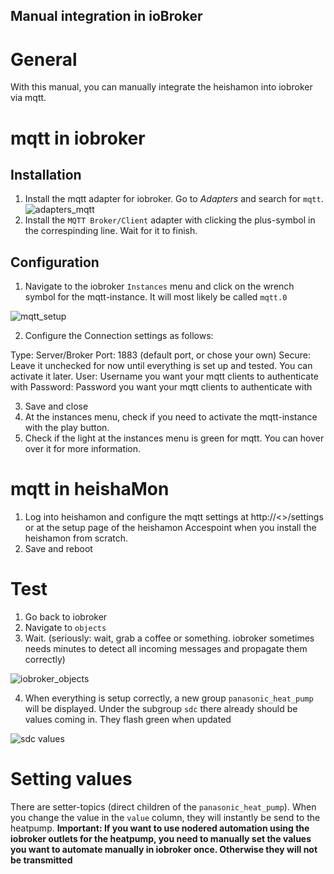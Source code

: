 ## Manual integration in ioBroker

# General

With this manual, you can manually integrate the heishamon into iobroker via mqtt. 

# mqtt in iobroker

## Installation
1. Install the mqtt adapter for iobroker. Go to *Adapters* and search for `mqtt`.  
![adapters_mqtt](https://github.com/emign/HeishaMon/blob/master/Integrations/ioBroker_manual/images/adapters_mqtt.png)
2. Install the `MQTT Broker/Client` adapter with clicking the plus-symbol in the correspinding line. Wait for it to finish.

## Configuration

1. Navigate to the iobroker `Instances` menu and click on the wrench symbol for the mqtt-instance. It will most likely be called `mqtt.0`

![mqtt_setup](https://github.com/emign/HeishaMon/blob/master/Integrations/ioBroker_manual/images/mqtt_setup.png)

2. Configure the Connection settings as follows:

Type: Server/Broker
Port: 1883 (default port, or chose your own)
Secure: Leave it unchecked for now until everything is set up and tested. You can activate it later.
User: Username you want your mqtt clients to authenticate with
Password: Password you want your mqtt clients to authenticate with

3. Save and close
4. At the instances menu, check if you need to activate the mqtt-instance with the play button.
5. Check if the light at the instances menu is green for mqtt. You can hover over it for more information. 

# mqtt in heishaMon

1. Log into heishamon and configure the mqtt settings at http://<<IPTOHEISHAMON>>/settings or at the setup page of the heishamon Accespoint when you install the heishamon from scratch.
2. Save and reboot

# Test
1. Go back to iobroker
2. Navigate to `objects`
3. Wait. (seriously: wait, grab a coffee or something. iobroker sometimes needs minutes to detect all incoming messages and propagate them correctly)

![iobroker_objects](https://github.com/emign/HeishaMon/blob/master/Integrations/ioBroker_manual/images/iobroker_objects.png)

4. When everything is setup correctly, a new group `panasonic_heat_pump` will be displayed. Under the subgroup `sdc` there already should be values coming in. They flash green when updated

![sdc values](https://github.com/emign/HeishaMon/blob/master/Integrations/ioBroker_manual/images/sdc_values.png)

# Setting values

There are setter-topics (direct children of the `panasonic_heat_pump`). When you change the value in the `value` column, they will instantly be send to the heatpump. 
**Important: If you want to use nodered automation using the iobroker outlets for the heatpump, you need to manually set the values you want to automate manually in iobroker once. Otherwise
they will not be transmitted**
